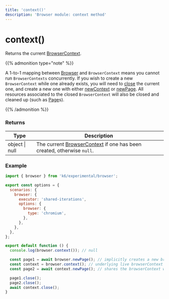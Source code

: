 ```yaml
---
title: 'context()'
description: 'Browser module: context method'
---
```


# context()

Returns the current [BrowserContext](https://grafana.com/docs/k6/<K6_VERSION>/javascript-api/k6-experimental/browser/browsercontext/).

{{% admonition type="note" %}}

A 1-to-1 mapping between [Browser](https://grafana.com/docs/k6/<K6_VERSION>/javascript-api/k6-experimental/browser) and `BrowserContext` means you cannot run `BrowserContexts` concurrently. If you wish to create a new `BrowserContext` while one already exists, you will need to [close](https://grafana.com/docs/k6/<K6_VERSION>/javascript-api/k6-experimental/browser/browsercontext/close) the current one, and create a new one with either [newContext](https://grafana.com/docs/k6/<K6_VERSION>/javascript-api/k6-experimental/browser/newcontext/) or [newPage](https://grafana.com/docs/k6/<K6_VERSION>/javascript-api/k6-experimental/browser/newpage). All resources associated to the closed `BrowserContext` will also be closed and cleaned up (such as [Page](https://grafana.com/docs/k6/<K6_VERSION>/javascript-api/k6-experimental/browser/page/)s).

{{% /admonition %}}

### Returns

| Type           | Description                                                                                                                                                              |
| -------------- | ------------------------------------------------------------------------------------------------------------------------------------------------------------------------ |
| object \| null | The current [BrowserContext](https://grafana.com/docs/k6/<K6_VERSION>/javascript-api/k6-experimental/browser/browsercontext/) if one has been created, otherwise `null`. |

### Example

```javascript
import { browser } from 'k6/experimental/browser';

export const options = {
  scenarios: {
    browser: {
      executor: 'shared-iterations',
      options: {
        browser: {
          type: 'chromium',
        },
      },
    },
  },
};

export default function () {
  console.log(browser.context()); // null

  const page1 = await browser.newPage(); // implicitly creates a new browserContext
  const context = browser.context(); // underlying live browserContext associated with browser
  const page2 = await context.newPage(); // shares the browserContext with page1

  page1.close();
  page2.close();
  await context.close();
}
```
